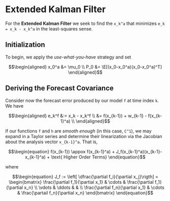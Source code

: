# Extended Kalman Filter

For the **Extended Kalman Filter** we seek to find the ``x_k^a`` that minimizes ``e_k = x_k - x_k^a`` in the least-squares sense. 

## Initialization

To begin, we apply the *use-what-you-have* strategy and set 
```math
\begin{aligned}
    x_0^a &= \mu_0 \\ 
    P_0 &= \E[(x_0-x_0^a)(x_0-x_0^a)^T]
\end{aligned}
```

## Deriving the Forecast Covariance 
Consider now the forecast error produced by our model ``f`` at time index ``k``. We have 
```math
\begin{aligned}
    e_k^f &:= x_k - x_k^f \\ 
        &= f(x_{k-1}) + w_{k-1} - f(x_{k-1}^a) \\ 
\end{aligned}
```
If our functions ``f`` and ``h`` are *smooth enough* (in this case, ``C^1``), we may expand in a Taylor series and determine their linearization via the Jacobian about the analysis vector ``x_{k-1}^a``. That is, 
```math
\begin{equation}
    f(x_{k-1}) \appox f(x_{k-1}^a) + J_f(x_{k-1}^a)(x_{k-1}-x_{k-1}^a) + \text{ Higher Order Terms}
\end{equation}
```

where 
```math
\begin{equation}
    J_f := \left[ \dfrac{\partial f_i}{\partial x_j}\rigth] = \begin{bmatrix}
        \frac{\partial f_1}{\partial x_1} & \cdots & \frac{\partial f_1}{\partial x_n} \\ 
        \vdots & \ddots & & \\ 
        \frac{\partial f_n}{\partial x_1} & \cdots & \frac{\partail f_n}{\partial x_n}
    \end{bmatrix}
\end{equation}
```
